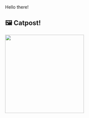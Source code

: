 Hello there!



## 🖼️ Catpost!

<sub>
    <img src="https://cdn2.thecatapi.com/images/prCk04UU1.jpg" height="256">
</sub>


